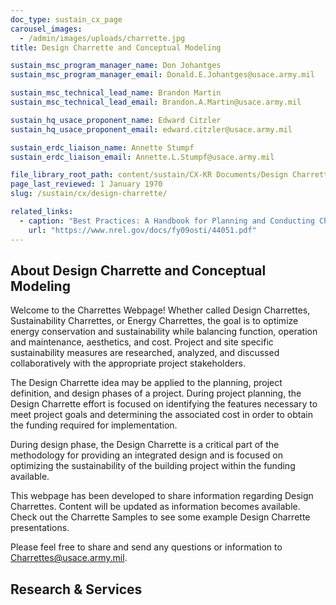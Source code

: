 ```yaml
---
doc_type: sustain_cx_page
carousel_images:
  - /admin/images/uploads/charrette.jpg
title: Design Charrette and Conceptual Modeling

sustain_msc_program_manager_name: Don Johantges
sustain_msc_program_manager_email: Donald.E.Johantges@usace.army.mil

sustain_msc_technical_lead_name: Brandon Martin
sustain_msc_technical_lead_email: Brandon.A.Martin@usace.army.mil

sustain_hq_usace_proponent_name: Edward Citzler
sustain_hq_usace_proponent_email: edward.citzler@usace.army.mil

sustain_erdc_liaison_name: Annette Stumpf
sustain_erdc_liaison_email: Annette.L.Stumpf@usace.army.mil

file_library_root_path: content/sustain/CX-KR Documents/Design Charrette/
page_last_reviewed: 1 January 1970
slug: /sustain/cx/design-charrette/

related_links:
  - caption: "Best Practices: A Handbook for Planning and Conducting Charrettes for High-Performance Projects. Published by the National Renewable Energy Laboratory (NREL), US DoE "
    url: "https://www.nrel.gov/docs/fy09osti/44051.pdf"
---
```


## About Design Charrette and Conceptual Modeling

Welcome to the Charrettes Webpage! Whether called Design Charrettes, Sustainability Charrettes, or Energy Charrettes, the goal is to optimize energy conservation and sustainability while balancing function, operation and maintenance, aesthetics, and cost. Project and site specific sustainability measures are researched, analyzed, and discussed collaboratively with the appropriate project stakeholders.

The Design Charrette idea may be applied to the planning, project definition, and design phases of a project. During project planning, the Design Charrette effort is focused on identifying the features necessary to meet project goals and determining the associated cost in order to obtain the funding required for implementation.

During design phase, the Design Charrette is a critical part of the methodology for providing an integrated design and is focused on optimizing the sustainability of the building project within the funding available.

This webpage has been developed to share information regarding Design Charrettes. Content will be updated as information becomes available. Check out the Charrette Samples to see some example Design Charrette presentations.

Please feel free to share and send any questions or information to Charrettes@usace.army.mil.

## Research & Services
